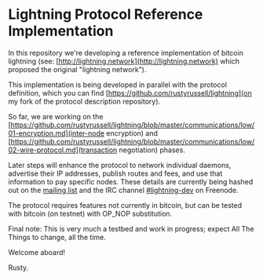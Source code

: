 # Lightning Protocol Reference Implementation

In this repository we're developing a reference implementation of
bitcoin lightning (see:
[http://lightning.network](http://lightning.network) which proposed
the original "lightning network").

This implementation is being developed in parallel with the protocol
definition, which you can find [https://github.com/rustyrussell/lightning](on my fork of the protocol description repository).

So far, we are working on the [https://github.com/rustyrussell/lightning/blob/master/communications/low/01-encryption.md](inter-node encryption) and [https://github.com/rustyrussell/lightning/blob/master/communications/low/02-wire-protocol.md](transaction negotiation) phases.

Later steps will enhance the protocol to network individual daemons,
advertise their IP addresses, publish routes and fees, and use that
information to pay specific nodes.  These details are currently being
hashed out on the [mailing list](https://lists.linuxfoundation.org/mailman/listinfo/lightning-dev) and the IRC channel [#lightning-dev](https://botbot.me/freenode/lightning-dev/) on Freenode.

The protocol requires features not currently in bitcoin, but can be tested
with bitcoin (on testnet) with OP_NOP substitution.

Final note: This is very much a testbed and work in progress; expect
All The Things to change, all the time.

Welcome aboard!

Rusty.

